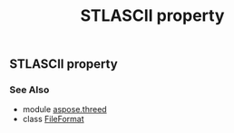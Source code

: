 ﻿---
title: STLASCII property
second_title: Aspose.3D for Python via .NET API References
description: 
type: docs
weight: 440
url: /python-net/aspose.threed/fileformat/stlascii/
is_root: false
---

## STLASCII property


### See Also
* module [aspose.threed](../../)
* class [FileFormat](/3d/python-net/aspose.threed/fileformat)
